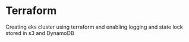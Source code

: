 # Terraform
Creating eks cluster using terraform and enabling logging and state lock stored in s3 and DynamoDB
